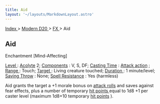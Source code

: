 ```yaml
---
title: Aid
layout: '~/layouts/MarkdownLayout.astro'
---
```


[ Index ](/) > [ Modern D20 ](/modern.d20.srd) > [ FX ](/modern.d20.srd/fx) > Aid

##  Aid

Enchantment [Mind-Affecting]

[ Level ](/modern.d20.srd/fx/level) : [ Acolyte](/modern.d20.srd/classes/advanced/acolyte) 2; [ Components](/modern.d20.srd/fx/components) : V, S, DF; [ Casting Time](/modern.d20.srd/fx/casting.time) : [ Attack action](/modern.d20.srd/combat/attack.actions) ; [ Range ](/modern.d20.srd/fx/range)
: Touch; [ Target ](/modern.d20.srd/fx/target) : Living creature touched; [Duration ](/modern.d20.srd/fx/duration) : 1 minute/level; [ Saving Throw](/modern.d20.srd/basics/saving.throws) : None; [ Spell Resistance](/modern.d20.srd/special.abilities/spell.resistance) : Yes (harmless)

Aid grants the target a +1 morale bonus on [ attack rolls](/modern.d20.srd/combat/attack.roll) and saves against fear effects, plus a
number of temporary [ hit points ](/modern.d20.srd/combat/hit.points) equal to
1d8 +1 per caster level (maximum 1d8+10 temporary [ hit points](/modern.d20.srd/combat/hit.points) ).

